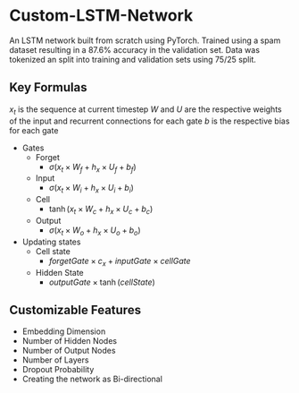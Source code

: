 # Custom-LSTM-Network
An LSTM network built from scratch using PyTorch. Trained using a spam dataset resulting in a 87.6% accuracy in the validation set. Data was tokenized an split into training and validation sets using 75/25 split.
## Key Formulas
$x_t$ is the sequence at current timestep
$W$ and $U$ are the respective weights of the input and recurrent connections for each gate
$b$ is the respective bias for each gate

- Gates
	- Forget 
		- $\sigma (x_t \times W_f + h_x \times U_f + b_f)$
	- Input 
		- $\sigma (x_t \times W_i + h_x \times U_i + b_i)$
	- Cell 
		- $\tanh(x_t \times W_c + h_x \times U_c + b_c)$
	- Output 
		- $\sigma (x_t \times W_o + h_x \times U_o + b_o)$
- Updating states
	- Cell state
		- $forgetGate \times c_x + inputGate \times cellGate$
	- Hidden State
		- $outputGate \times \tanh(cellState)$
## Customizable Features
- Embedding Dimension
- Number of Hidden Nodes
- Number of Output Nodes
- Number of Layers 
- Dropout Probability
- Creating the network as Bi-directional
